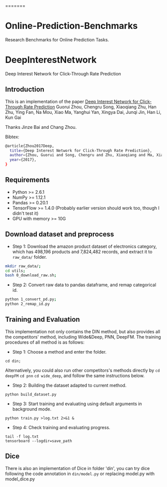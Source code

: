 =======
# Online-Prediction-Benchmarks
Research Benchmarks for Online Prediction Tasks.
# DeepInterestNetwork
Deep Interest Network for Click-Through Rate Prediction

## Introduction
This is an implementation of the paper [Deep Interest Network for Click-Through Rate Prediction](https://arxiv.org/abs/1706.06978) Guorui Zhou, Chengru Song, Xiaoqiang Zhu, Han Zhu, Ying Fan, Na Mou, Xiao Ma, Yanghui Yan, Xingya Dai, Junqi Jin, Han Li, Kun Gai

Thanks Jinze Bai and Chang Zhou.

Bibtex:
```sh
@article{Zhou2017Deep,
  title={Deep Interest Network for Click-Through Rate Prediction},
  author={Zhou, Guorui and Song, Chengru and Zhu, Xiaoqiang and Ma, Xiao and Yan, Yanghui and Dai, Xingya and Zhu, Han and Jin, Junqi and Li, Han and Gai, Kun},
  year={2017},
}
```

## Requirements
* Python >= 2.6.1
* NumPy >= 1.12.1
* Pandas >= 0.20.1
* TensorFlow >= 1.4.0 (Probably earlier version should work too, though I didn't test it)
* GPU with memory >= 10G

## Download dataset and preprocess
* Step 1: Download the amazon product dataset of electronics category, which has 498,196 products and 7,824,482 records, and extract it to `raw_data/` folder.
```sh
mkdir raw_data/;
cd utils;
bash 0_download_raw.sh;
```
* Step 2: Convert raw data to pandas dataframe, and remap categorical id.
```sh
python 1_convert_pd.py;
python 2_remap_id.py
```

## Training and Evaluation
This implementation not only contains the DIN method, but also provides all the competitors' method, including Wide&Deep, PNN, DeepFM. The training procedures of all method is as follows:
* Step 1: Choose a method and enter the folder.
```
cd din;
```
Alternatively, you could also run other competitors's methods directly by `cd deepFM` `cd pnn` `cd wide_deep`,
and follow the same instructions below.

* Step 2: Building the dataset adapted to current method.
```
python build_dataset.py
```
* Step 3: Start training and evaluating using default arguments in background mode. 
```
python train.py >log.txt 2>&1 &
```
* Step 4: Check training and evaluating progress.
```
tail -f log.txt
tensorboard --logdir=save_path
```

## Dice
There is also an implementation of Dice in folder 'din', you can try dice following the code annotation in `din/model.py` or replacing model.py with model\_dice.py
